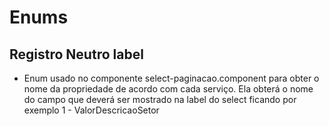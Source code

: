# Enums
## Registro Neutro label
- Enum usado no componente select-paginacao.component para obter o nome da propriedade de acordo com cada serviço. Ela obterá o nome do campo que deverá ser mostrado na label do select ficando por exemplo 1 - ValorDescricaoSetor
